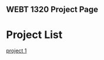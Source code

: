 ## WEBT 1320 Project Page

<h1>Project List</h1>

<a href="project1/index.html" target="_blank">project 1 </a>


